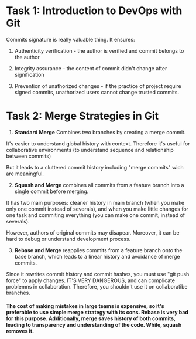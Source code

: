 # Task 1: Introduction to DevOps with Git


Commits signature is really valuable thing. It ensures:
1. Authenticity verification - the author is verified and commit belongs to the author

2. Integrity assurance - the content of commit didn't change after signification

3. Prevention of unathorized changes - if the practice of project require signed commits, unathorized users cannot change trusted commits.


# Task 2: Merge Strategies in Git


1. **Standard Merge** Combines two branches by creating a merge commit. 

It's easier to understand global history with context. Therefore it's useful for collaborative environments (to understand sequence and relationship between commits)

But it leads to a cluttered commit history including "merge commits" wich are meaningful.

2. **Squash and Merge** combines all commits from a feature branch into a single commit before merging. 

It has two main purposes: cleaner history in main branch (when you make only one commit instead of severals), and when you make little changes for one task and commiting everything (you can make one commit, instead of severals). 

However, authors of original commits may disapear. Moreover, it can be hard to debug or understand development process.

3. **Rebase and Merge** reapplies commits from a feature branch onto the base branch, which leads to a linear history and avoidance of merge commits.

Since it rewrites commit history and commit hashes, you must use "git push force" to apply changes. IT'S VERY DANGEROUS, and can complicate problemns in collaboration. Therefore, you shouldn't use it on collaboratibe branches.

#### The cost of making mistakes in large teams is expensive, so it's preferable to use simple merge strategy with its cons. Rebase is very bad for this purpose. Additionally, merge saves history of both commits, leading to transparency and understanding of the code. While, squash removes it.
